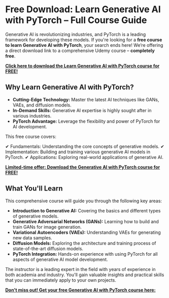 # Free Download: Learn Generative AI with PyTorch – Full Course Guide

Generative AI is revolutionizing industries, and PyTorch is a leading framework for developing these models. If you're looking for a **free course to learn Generative AI with PyTorch**, your search ends here! We’re offering a direct download link to a comprehensive Udemy course – **completely free**.

[**Click here to download the Learn Generative AI with PyTorch course for FREE!**](https://udemywork.com/learn-generative-ai-with-pytorch)

## Why Learn Generative AI with PyTorch?

*   **Cutting-Edge Technology:** Master the latest AI techniques like GANs, VAEs, and diffusion models.
*   **In-Demand Skills:** Generative AI expertise is highly sought after in various industries.
*   **PyTorch Advantage:** Leverage the flexibility and power of PyTorch for AI development.

This free course covers:

✔ Fundamentals: Understanding the core concepts of generative models.
✔ Implementation: Building and training various generative AI models in PyTorch.
✔ Applications: Exploring real-world applications of generative AI.

[**Limited-time offer: Download the Generative AI with PyTorch course for FREE!**](https://udemywork.com/learn-generative-ai-with-pytorch)

## What You'll Learn

This comprehensive course will guide you through the following key areas:

*   **Introduction to Generative AI:** Covering the basics and different types of generative models.
*   **Generative Adversarial Networks (GANs):** Learning how to build and train GANs for image generation.
*   **Variational Autoencoders (VAEs):** Understanding VAEs for generating new data samples.
*   **Diffusion Models:** Exploring the architecture and training process of state-of-the-art diffusion models.
*   **PyTorch Integration:** Hands-on experience with using PyTorch for all aspects of generative AI model development.

The instructor is a leading expert in the field with years of experience in both academia and industry. You'll gain valuable insights and practical skills that you can immediately apply to your own projects.

[**Don't miss out! Get your free Generative AI with PyTorch course here:**](https://udemywork.com/learn-generative-ai-with-pytorch)
